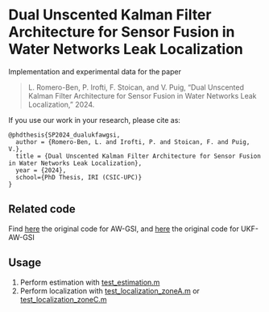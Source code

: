 # Dual Unscented Kalman Filter Architecture for Sensor Fusion in Water Networks Leak Localization

Implementation and experimental data for the paper

> L. Romero-Ben, P. Irofti, F. Stoican, and V. Puig,
“Dual Unscented Kalman Filter Architecture for Sensor Fusion in Water Networks Leak Localization,” 2024.

If you use our work in your research, please cite as:
```
@phdthesis{SP2024_dualukfawgsi,
  author = {Romero-Ben, L. and Irofti, P. and Stoican, F. and Puig, V.},
  title = {Dual Unscented Kalman Filter Architecture for Sensor Fusion in Water Networks Leak Localization},
  year = {2024},
  school={PhD Thesis, IRI (CSIC-UPC)}
}
```

## Related code

Find [here](https://github.com/pirofti/AW-GSI-DL/) the original code for AW-GSI, and [here](https://github.com/luisromeroben/UKF-AW-GSI/) the original code for UKF-AW-GSI

## Usage

1. Perform estimation
   with [test_estimation.m](test_estimation.m)
2. Perform localization with [test_localization_zoneA.m](test_localization_zoneA.m) or [test_localization_zoneC.m](test_localization_zoneC.m)
